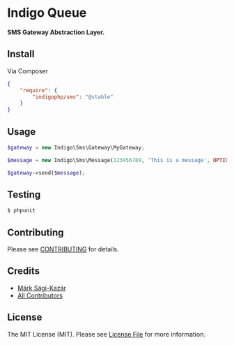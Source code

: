 # Indigo Queue


**SMS Gateway Abstraction Layer.**


## Install

Via Composer

``` json
{
    "require": {
        "indigophp/sms": "@stable"
    }
}
```


## Usage

``` php
$gateway = new Indigo\Sms\Gateway\MyGateway;

$message = new Indigo\Sms\Message(123456789, 'This is a message', OPTIONAL_SENDER_OR_SENDER_ID);

$gateway->send($message);
```


## Testing

``` bash
$ phpunit
```


## Contributing

Please see [CONTRIBUTING](https://github.com/indigophp/sms/blob/develop/CONTRIBUTING.md) for details.


## Credits

- [Márk Sági-Kazár](https://github.com/sagikazarmark)
- [All Contributors](https://github.com/indigophp/sms/contributors)


## License

The MIT License (MIT). Please see [License File](https://github.com/indigophp/sms/blob/develop/LICENSE) for more information.